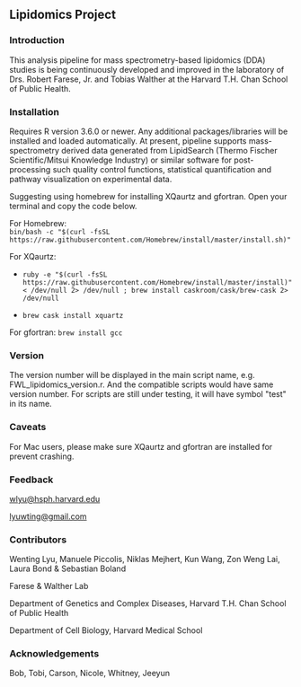 ## **Lipidomics Project**

### Introduction
This analysis pipeline for mass spectrometry-based lipidomics (DDA) studies is being continuously developed and improved in the laboratory of Drs. Robert Farese, Jr. and Tobias Walther at the Harvard T.H. Chan School of Public Health.

### Installation
Requires R version 3.6.0 or newer. Any additional packages/libraries will be installed and loaded automatically. At present, pipeline supports mass-spectrometry derived data generated from LipidSearch (Thermo Fischer Scientific/Mitsui Knowledge Industry) or similar software for post-processing such quality control functions, statistical quantification and pathway visualization on experimental data.

Suggesting using homebrew for installing XQaurtz and gfortran. Open your terminal and copy the code below.

For Homebrew:   
`bin/bash -c "$(curl -fsSL https://raw.githubusercontent.com/Homebrew/install/master/install.sh)"`

For XQaurtz: 

- `ruby -e "$(curl -fsSL https://raw.githubusercontent.com/Homebrew/install/master/install)" < /dev/null 2> /dev/null ; brew install caskroom/cask/brew-cask 2> /dev/null`

- `brew cask install xquartz`

For gfortran:
`brew install gcc`

### Version
The version number will be displayed in the main script name, e.g. FWL_lipidomics_version.r. And the compatible scripts would have same version number. For scripts are still under testing, it will have symbol "test" in its name.



### Caveats
For Mac users, please make sure XQaurtz and gfortran are installed for prevent crashing.

### Feedback
wlyu@hsph.harvard.edu

lyuwting@gmail.com

### Contributors
Wenting Lyu, Manuele Piccolis, Niklas Mejhert, Kun Wang, Zon Weng Lai, Laura Bond & Sebastian Boland

Farese & Walther Lab

Department of Genetics and Complex Diseases, Harvard T.H. Chan School of Public Health

Department of Cell Biology, Harvard Medical School

### Acknowledgements

Bob, Tobi, Carson, Nicole, Whitney, Jeeyun
